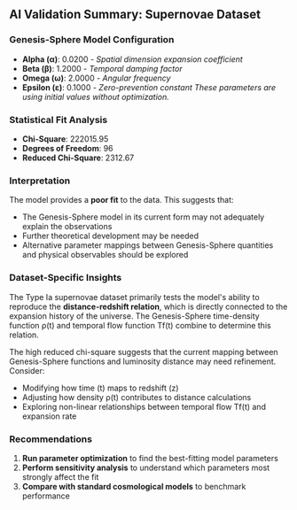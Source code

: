 ## AI Validation Summary: Supernovae Dataset

### Genesis-Sphere Model Configuration
- **Alpha (α)**: 0.0200 - *Spatial dimension expansion coefficient*
- **Beta (β)**: 1.2000 - *Temporal damping factor*
- **Omega (ω)**: 2.0000 - *Angular frequency*
- **Epsilon (ε)**: 0.1000 - *Zero-prevention constant*
*These parameters are using initial values without optimization.*

### Statistical Fit Analysis
- **Chi-Square**: 222015.95
- **Degrees of Freedom**: 96
- **Reduced Chi-Square**: 2312.67

### Interpretation
The model provides a **poor fit** to the data. This suggests that:
- The Genesis-Sphere model in its current form may not adequately explain the observations
- Further theoretical development may be needed
- Alternative parameter mappings between Genesis-Sphere quantities and physical observables should be explored

### Dataset-Specific Insights
The Type Ia supernovae dataset primarily tests the model's ability to reproduce the **distance-redshift relation**, which is directly connected to the expansion history of the universe. The Genesis-Sphere time-density function ρ(t) and temporal flow function Tf(t) combine to determine this relation.

The high reduced chi-square suggests that the current mapping between Genesis-Sphere functions and luminosity distance may need refinement. Consider:
- Modifying how time (t) maps to redshift (z)
- Adjusting how density ρ(t) contributes to distance calculations
- Exploring non-linear relationships between temporal flow Tf(t) and expansion rate
### Recommendations
1. **Run parameter optimization** to find the best-fitting model parameters
2. **Perform sensitivity analysis** to understand which parameters most strongly affect the fit
3. **Compare with standard cosmological models** to benchmark performance